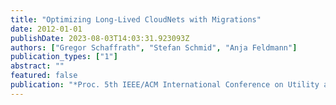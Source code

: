 ```yaml
---
title: "Optimizing Long-Lived CloudNets with Migrations"
date: 2012-01-01
publishDate: 2023-08-03T14:03:31.923093Z
authors: ["Gregor Schaffrath", "Stefan Schmid", "Anja Feldmann"]
publication_types: ["1"]
abstract: ""
featured: false
publication: "*Proc. 5th IEEE/ACM International Conference on Utility and Cloud Computing (UCC)*"
---
```


